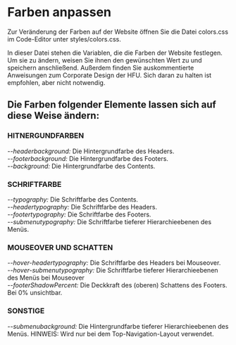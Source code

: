 # Farben anpassen

Zur Veränderung der Farben auf der Website öffnen Sie die Datei colors.css im Code-Editor unter styles/colors.css.

In dieser Datei stehen die Variablen, die die Farben der Website festlegen. Um sie zu ändern, weisen Sie ihnen den gewünschten Wert zu und speichern anschließend. Außerdem finden Sie auskommentierte Anweisungen zum Corporate Design der HFU. Sich daran zu halten ist empfohlen, aber nicht notwendig.  


## Die Farben folgender Elemente lassen sich auf diese Weise ändern:

### HITNERGUNDFARBEN
*--headerbackground:* Die Hintergrundfarbe des Headers.  
*--footerbackground:* Die Hintergrundfarbe  des Footers.  
*--background:* Die Hintergrundfarbe des Contents.  

### SCHRIFTFARBE
*--typography:* Die Schriftfarbe des Contents.  
*--headertypography:* Die Schriftfarbe des Headers.  
*--footertypography:* Die Schriftfarbe des Footers.  
*--submenutypography:* Die Schriftfarbe tieferer Hierarchieebenen des Menüs.  

### MOUSEOVER UND SCHATTEN
*--hover-headertypography:* Die Schriftfarbe des Headers bei Mouseover.  
*--hover-submenutypography:* Die Schriftfarbe tieferer Hierarchieebenen des Menüs bei Mouseover  
*--footerShadowPercent:* Die Deckkraft des (oberen) Schattens des Footers. Bei 0% unsichtbar.  

### SONSTIGE
*--submenubackground:* Die Hintergrundfarbe tieferer Hierarchieebenen des Menüs. HINWEIS: Wird nur bei dem Top-Navigation-Layout verwendet.
